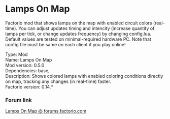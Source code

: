 # Lamps On Map
Factorio mod that shows lamps on the map with enabled circuit colors (real-time). You can adjust updates timing and intencity (increase quantity of lamps per tick, or change updates frequency) by changing config.lua. Default values are tested on minimal-required hardware PC. Note that config file must be same on each client if you play online!

Type: Mod</br>
Name: Lamps On Map</br>
Mod version: 0.5.0</br>
Dependencies: base, </br>
Description: Shows colored lamps with enabled coloring conditions directly on map, tracking any changes (in real-time) faster.</br>
Factorio version: 0.14.*

### Forum link
[Lamps On Map @ forums.factorio.com](https://forums.factorio.com/#)
